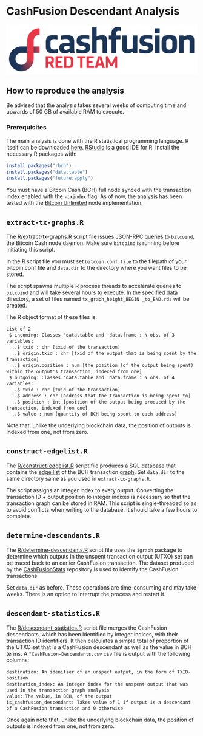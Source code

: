 # CashFusion Descendant Analysis

![CashFusion-Red-Team-Logo](https://github.com/Rucknium/CashFusionStats/raw/beta/www/images/logos/CashFusion-Red-Team-logo-1869-by-478.png)

## How to reproduce the analysis

Be advised that the analysis takes several weeks of computing time and upwards of 50 GB of available RAM to execute.

### Prerequisites

The main analysis is done with the R statistical programming language. R itself can be downloaded [here](https://cloud.r-project.org/). [RStudio](https://www.rstudio.com/products/rstudio/download/#download) is a good IDE for R. Install the necessary R packages with:

```R
install.packages("rbch")
install.packages("data.table")
install.packages("future.apply")
```

You must have a Bitcoin Cash (BCH) full node synced with the transaction index enabled with the `-txindex` flag. As of now, the analysis has been tested with the [Bitcoin Unlimited](https://www.bitcoinunlimited.info/) node implementation. 

## `extract-tx-graphs.R`

The [R/extract-tx-graphs.R](R/extract-tx-graphs.R) script file issues JSON-RPC queries to `bitcoind`, the Bitcoin Cash node daemon. Make sure `bitcoind` is running before initiating this script.

In the R script file you must set `bitcoin.conf.file` to the filepath of your bitcoin.conf file and `data.dir` to the directory where you want files to be stored.

The script spawns multiple R process threads to accelerate queries to `bitcoind` and will take several hours to execute. In the specified data directory, a set of files named `tx_graph_height_BEGIN _to_END.rds` will be created.

The R object format of these files is:
```
List of 2
 $ incoming: Classes 'data.table and 'data.frame': N obs. of 3 variables:
  ..$ txid : chr [txid of the transaction]
  ..$ origin.txid : chr [txid of the output that is being spent by the transaction]
  ..$ origin.position : num [the position (of the output being spent) within the output's transaction, indexed from one]
 $ outgoing: Classes 'data.table and 'data.frame': N obs. of 4 variables:
  ..$ txid : chr [txid of the transaction]
  ..$ address : chr [address that the transaction is being spent to]
  ..$ position : int [position of the output being produced by the transaction, indexed from one]
  ..$ value : num [quantity of BCH being spent to each address] 
```

Note that, unlike the underlying blockchain data, the position of outputs is indexed from one, not from zero.

## `construct-edgelist.R`

The [R/construct-edgelist.R](R/construct-edgelist.R) script file produces a SQL database that contains the [edge list](https://en.wikipedia.org/wiki/Edge_list) of the BCH transaction [graph](https://en.wikipedia.org/wiki/Graph_(discrete_mathematics)). Set `data.dir` to the same directory same as you used in  `extract-tx-graphs.R`.

The script assigns an integer index to every output. Converting the transaction ID + output position to integer indixes is necessary so that the transaction graph can be stored in RAM. This script is single-threaded so as to avoid conflicts when writing to the database. It should take a few hours to complete.

## `determine-descendants.R`

The [R/determine-descendants.R](R/determine-descendants.R) script file uses the `igraph` package to determine which outputs in the unspent transaction output (UTXO) set can be traced back to an earlier CashFusion transaction. The dataset produced by the [CashFusionStats](https://github.com/Rucknium/CashFusionStats) repository is used to identify the CashFusion transactions.

Set `data.dir` as before. These operations are time-consuming and may take weeks. There is an option to interrupt the process and restart it.

## `descendant-statistics.R`

The [R/descendant-statistics.R](R/descendant-statistics.R) script file merges the CashFusion descendants, which has been identified by integer indices, with their transaction ID identifiers. It then calculates a simple total of proportion of the UTXO set that is a CashFusion descendant as well as the value in BCH terms. A `"CashFusion-Descendants.csv` csv file is output with the following columns:

```
destination: An idenifier of an unspect output, in the form of TXID-position
destination_index: An integer index for the unspent output that was used in the transaction graph analysis
value: The value, in BCH, of the output
is_cashfusion_descendant: Takes value of 1 if output is a descendant of a CashFusion transaction and 0 otherwise
```

Once again note that, unlike the underlying blockchain data, the position of outputs is indexed from one, not from zero.
